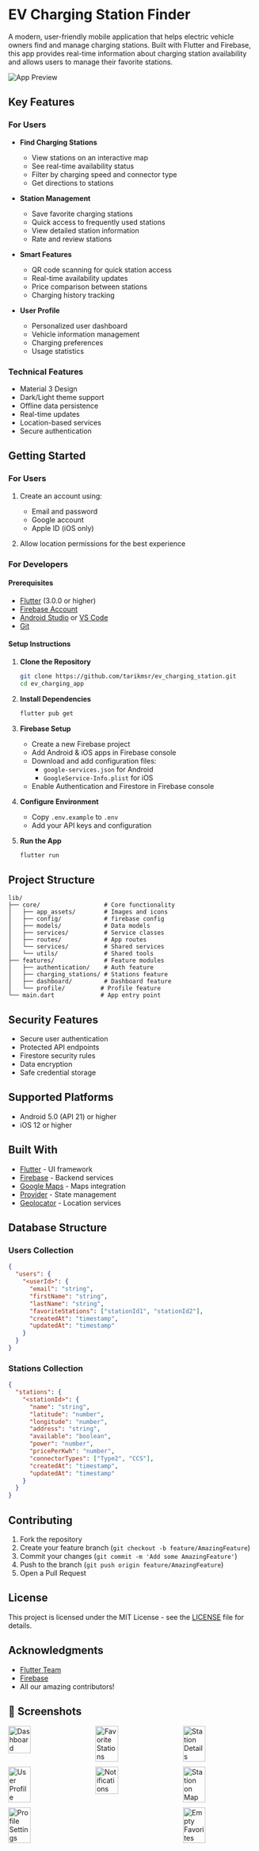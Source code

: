 # EV Charging Station Finder 

A modern, user-friendly mobile application that helps electric vehicle owners find and manage charging stations. Built with Flutter and Firebase, this app provides real-time information about charging station availability and allows users to manage their favorite stations.

![App Preview](assets/images/app_preview.png)

##  Key Features

### For Users
- **Find Charging Stations** 
  - View stations on an interactive map
  - See real-time availability status
  - Filter by charging speed and connector type
  - Get directions to stations

- **Station Management** 
  - Save favorite charging stations
  - Quick access to frequently used stations
  - View detailed station information
  - Rate and review stations

- **Smart Features** 
  - QR code scanning for quick station access
  - Real-time availability updates
  - Price comparison between stations
  - Charging history tracking

- **User Profile** 
  - Personalized user dashboard
  - Vehicle information management
  - Charging preferences
  - Usage statistics

### Technical Features
- Material 3 Design
- Dark/Light theme support
- Offline data persistence
- Real-time updates
- Location-based services
- Secure authentication

##  Getting Started

### For Users

1. Create an account using:
   - Email and password
   - Google account
   - Apple ID (iOS only)

2. Allow location permissions for the best experience

### For Developers

#### Prerequisites
- [Flutter](https://flutter.dev/docs/get-started/install) (3.0.0 or higher)
- [Firebase Account](https://firebase.google.com/)
- [Android Studio](https://developer.android.com/studio) or [VS Code](https://code.visualstudio.com/)
- [Git](https://git-scm.com/)

#### Setup Instructions

1. **Clone the Repository**
   ```bash
   git clone https://github.com/tarikmsr/ev_charging_station.git
   cd ev_charging_app
   ```

2. **Install Dependencies**
   ```bash
   flutter pub get
   ```

3. **Firebase Setup**
   - Create a new Firebase project
   - Add Android & iOS apps in Firebase console
   - Download and add configuration files:
     - `google-services.json` for Android
     - `GoogleService-Info.plist` for iOS
   - Enable Authentication and Firestore in Firebase console

4. **Configure Environment**
   - Copy `.env.example` to `.env`
   - Add your API keys and configuration

5. **Run the App**
   ```bash
   flutter run
   ```

##  Project Structure
```
lib/
├── core/                  # Core functionality
│   ├── app_assets/        # Images and icons
│   ├── config/            # firebase config
│   ├── models/            # Data models
│   ├── services/          # Service classes
│   ├── routes/            # App routes
│   └── services/          # Shared services
│   └── utils/             # Shared tools
├── features/              # Feature modules
│   ├── authentication/    # Auth feature
│   ├── charging_stations/ # Stations feature
│   ├── dashboard/         # Dashboard feature
│   └── profile/          # Profile feature
└── main.dart             # App entry point
```

##  Security Features
- Secure user authentication
- Protected API endpoints
- Firestore security rules
- Data encryption
- Safe credential storage

##  Supported Platforms
- Android 5.0 (API 21) or higher
- iOS 12 or higher

##  Built With
- [Flutter](https://flutter.dev/) - UI framework
- [Firebase](https://firebase.google.com/) - Backend services
- [Google Maps](https://developers.google.com/maps) - Maps integration
- [Provider](https://pub.dev/packages/provider) - State management
- [Geolocator](https://pub.dev/packages/geolocator) - Location services

##  Database Structure

### Users Collection
```json
{
  "users": {
    "<userId>": {
      "email": "string",
      "firstName": "string",
      "lastName": "string",
      "favoriteStations": ["stationId1", "stationId2"],
      "createdAt": "timestamp",
      "updatedAt": "timestamp"
    }
  }
}
```

### Stations Collection
```json
{
  "stations": {
    "<stationId>": {
      "name": "string",
      "latitude": "number",
      "longitude": "number",
      "address": "string",
      "available": "boolean",
      "power": "number",
      "pricePerKwh": "number",
      "connectorTypes": ["Type2", "CCS"],
      "createdAt": "timestamp",
      "updatedAt": "timestamp"
    }
  }
}
```

##  Contributing
1. Fork the repository
2. Create your feature branch (`git checkout -b feature/AmazingFeature`)
3. Commit your changes (`git commit -m 'Add some AmazingFeature'`)
4. Push to the branch (`git push origin feature/AmazingFeature`)
5. Open a Pull Request

##  License
This project is licensed under the MIT License - see the [LICENSE](LICENSE) file for details.


##  Acknowledgments
- [Flutter Team](https://flutter.dev/team)
- [Firebase](https://firebase.google.com)
- All our amazing contributors!

## 📱 Screenshots

<div style="display: flex; flex-wrap: wrap; gap: 10px; justify-content: space-between;">
    <img src="screenshots/dashboard.png" width="30%" alt="Dashboard">
    <img src="screenshots/favorite_station.png" width="30%" alt="Favorite Stations">
    <img src="screenshots/favorite_details.png" width="30%" alt="Station Details">
</div>

<div style="display: flex; flex-wrap: wrap; gap: 10px; justify-content: space-between; margin-top: 10px;">
    <img src="screenshots/profile_1.png" width="30%" alt="User Profile">
    <img src="screenshots/notifications.png" width="30%" alt="Notifications">
    <img src="screenshots/station in google maps.png" width="30%" alt="Station on Map">
</div>

<div style="display: flex; flex-wrap: wrap; gap: 10px; justify-content: space-between; margin-top: 10px;">
    <img src="screenshots/profile_2.png" width="30%" alt="Profile Settings">
    <img src="screenshots/favorite_empty.png" width="30%" alt="Empty Favorites">
</div>